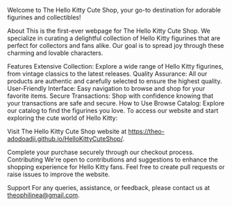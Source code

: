 Welcome to The Hello Kitty Cute Shop, your go-to destination for adorable figurines and collectibles!

About
This is the first-ever webpage for The Hello Kitty Cute Shop. We specialize in curating a delightful collection of Hello Kitty
figurines that are perfect for collectors and fans alike. Our goal is to spread joy through these charming and lovable characters.

Features
Extensive Collection: Explore a wide range of Hello Kitty figurines, from vintage classics to the latest releases.
Quality Assurance: All our products are authentic and carefully selected to ensure the highest quality.
User-Friendly Interface: Easy navigation to browse and shop for your favorite items.
Secure Transactions: Shop with confidence knowing that your transactions are safe and secure.
How to Use
Browse Catalog: Explore our catalog to find the figurines you love.
To access our website and start exploring the cute world of Hello Kitty:

Visit The Hello Kitty Cute Shop website at https://theo-adodoadji.github.io/HelloKittyCuteShop/.

Complete your purchase securely through our checkout process.
Contributing
We're open to contributions and suggestions to enhance the shopping experience for Hello Kitty fans. Feel free to create pull requests or raise issues to improve the website.

Support
For any queries, assistance, or feedback, please contact us at theophilinea@gmail.com.
